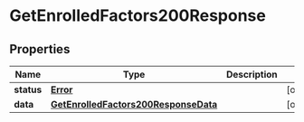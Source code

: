 

# GetEnrolledFactors200Response


## Properties

| Name | Type | Description | Notes |
|------------ | ------------- | ------------- | -------------|
|**status** | [**Error**](Error.md) |  |  [optional] |
|**data** | [**GetEnrolledFactors200ResponseData**](GetEnrolledFactors200ResponseData.md) |  |  [optional] |



